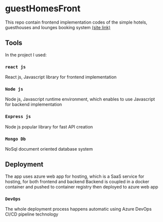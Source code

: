 # guestHomesFront

This repo contain frontend implementation codes of the simple hotels, guesthouses and lounges booking system [(site link)](https://guesthomes.azurewebsites.net)

## Tools 

In the project I used:

### `react js`
React js, Javascript library for frontend implementation 

### `Node js`
Node js, Javascript runtime environment, which enables to use Javascript for backend implementation 

### `Express js`
Node js popular library for fast API creation

### `Mongo Db`
NoSql document oriented database system

## Deployment 
The app uses azure web app for hosting, which is a SaaS service for hosting, for both frontend and backend
Backend is coupled in a docker container and pushed to container registry then deployed to azure web app 

### `DevOps`
The whole deployment process happens automatic using Azure DevOps CI/CD pipeline technology

